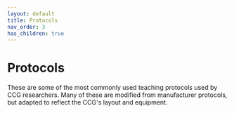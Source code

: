 ```yaml
---
layout: default
title: Protocols
nav_order: 3
has_children: true
---
```

# Protocols

These are some of the most commonly used teaching protocols used by CCG researchers. Many of these are modified from manufacturer protocols, but adapted to reflect the CCG's layout and equipment.
